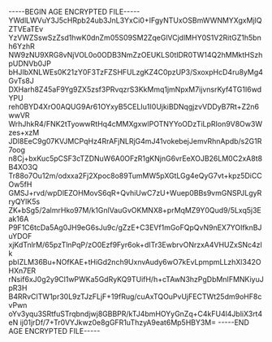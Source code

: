 -----BEGIN AGE ENCRYPTED FILE-----
YWdlLWVuY3J5cHRpb24ub3JnL3YxCi0+IFgyNTUxOSBmWWNMYXgxMjlQZTVEaTEv
YzVWZSswSzZsd1hwK0dnZm05S09SM2ZqeGlVCjdlMHY0S1V2RitGZ1h5bnh6YzhR
NW9zNU9XRG8vNjVOL0o0ODB3NmZzOEUKLS0tIDR0TW14Q2hMMktHSzhpUDNVb0JP
bHJIbXNLWEs0K21zY0F3TzFZSHFULzgKZ4C0pzUP3/SxoxpHcD4ru8yMg4GvTs8J
DXHarh8Z45aF9Yg9ZX5zsf3PRvqzrS3KkMmq1jmNpxM7ijvnsrKyf4TG1I6wdYPU
reh0BYD4XrO0AQUG9Ar61OYxyB5CELIu1I0UjkiBDNqgjzvVDDyB7Rt+Z2n6wwVR
WrhJhkR4/FNK2tTyowwRtHq4cMMXgxwlPOTNYYoODzTiLpRIon9V8Ow3Wzes+xzM
JDl8EeC9g07KVJMCPqHz4RrAFjNLRjG4mJ41vokebejJemvRhnApdb/s2G1R7oog
n8Cj+bxKuc5pCSF3cTZDNuW6A0OFzR1gKNjnG6vrEeXOJB26LM0C2xA8t8B4XO3Q
Tr88o7Ou12m/odxxa2Fj2Xpoc8o89TumMW5pXGtLGg4eQyG7vt+kpz5DiCCOw5fH
GMSJ+rvd/wpDlEZOHMovS6qR+QvhiUwC7zU+Wuep0BBs9vmGNSPJLgyRryQYlK5s
ZK+bSg5/2almrHko97M/k1GnlVauGvOKMNX8+prMqMZ9Y0Qud9/5Lxq5j3Eak16A
P9F1C6tcDa5Ag0JH9eG6sJu9c/gZzE+C3EVf1mGoFQpQvN9nEX7YOIfknBJuYDOF
xjKdTnlrM/65pzTlnPqP/zO0Ezf9Fyr6ok+dITr3EwbrvONrzxA4VHUZxSNc4zlk
pbIZLM36Bu+NOfKAE+tHiGd2nch9UxnvAudy6wO7kEvLpmpmLLzhXl342OHXn7ER
rNsif6xJ0g2y9Cl1wPWKa5GdRyKQ9TUifH/h+cTAwN3hzPgDbMnIFMNKiyuJpR3H
B4RRvCITW1pr30L9zTJzFLjF+19fRug/cuAxTQOuPvUjFECTWt25dm9oHF8cvPwn
oYv3yqu3SRtfuSTrqbndjwj8GBBPR/kTJ4bmHOYyGnZq+C4kFU4l4JbliX3rt4eN
ij01jrDf/7+Tr0VYJkwz0e8gGFR1uThzyA9eat6Mp5HBY3M=
-----END AGE ENCRYPTED FILE-----
